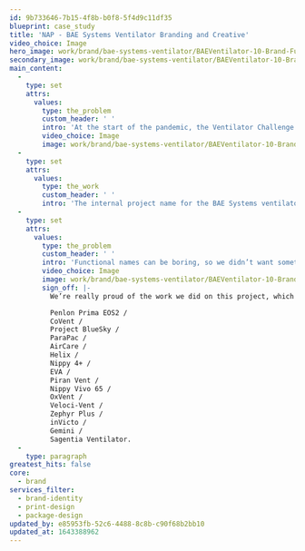 ```yaml
---
id: 9b733646-7b15-4f8b-b0f8-5f4d9c11df35
blueprint: case_study
title: 'NAP - BAE Systems Ventilator Branding and Creative'
video_choice: Image
hero_image: work/brand/bae-systems-ventilator/BAEVentilator-10-Brand-Full-Image-1360x768.5.jpg
secondary_image: work/brand/bae-systems-ventilator/BAEVentilator-10-Brand-Secondary-Image-896x597.jpg
main_content:
  -
    type: set
    attrs:
      values:
        type: the_problem
        custom_header: ' '
        intro: 'At the start of the pandemic, the Ventilator Challenge asked British companies to step up and get ventilators on the frontline of the NHS. Though the challenge of making these machines was a life and death thing, companies also needed to tackle the job of naming their ventilator. BAE Systems came to Think!Creative in their time of need, so they could focus on doing the really important stuff. '
        video_choice: Image
        image: work/brand/bae-systems-ventilator/BAEVentilator-10-Brand-Large-927x522-2.jpg
  -
    type: set
    attrs:
      values:
        type: the_work
        custom_header: ' '
        intro: 'The internal project name for the BAE Systems ventilator was “Florence,” - a nice nod to the medical profession. Now we just needed to name the machine itself. But this was no ordinary project. For once our job wasn’t to grab attention away from the competition. Instead, we had to develop a name that respected the situation. '
  -
    type: set
    attrs:
      values:
        type: the_problem
        custom_header: ' '
        intro: 'Functional names can be boring, so we didn’t want something that describes what the ventilator does, like “SomethingVent.” Instead, we wanted a name that reflected the way BAE Systems put business to one side to help the nation. After some furious scribbling and back-and-forth meetings; AirCare was born. '
        video_choice: Image
        image: work/brand/bae-systems-ventilator/BAEVentilator-10-Brand-Large-927x522.jpg
        sign_off: |-
          We’re really proud of the work we did on this project, which also included design and branding work. As for the name? Well, we think it stacks up pretty well against the ones other companies came up with. But you be the judge.... 

          Penlon Prima EOS2 / 
          CoVent /
          Project BlueSky /
          ParaPac /
          AirCare /
          Helix /
          Nippy 4+ /
          EVA /
          Piran Vent /
          Nippy Vivo 65 /
          OxVent /
          Veloci-Vent /
          Zephyr Plus /
          inVicto /
          Gemini /
          Sagentia Ventilator.
  -
    type: paragraph
greatest_hits: false
core:
  - brand
services_filter:
  - brand-identity
  - print-design
  - package-design
updated_by: e85953fb-52c6-4488-8c8b-c90f68b2bb10
updated_at: 1643388962
---
```

